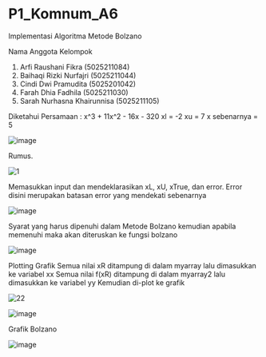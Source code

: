 # P1_Komnum_A6
Implementasi Algoritma Metode Bolzano

Nama Anggota Kelompok 
1. Arfi Raushani Fikra (5025211084)
2. Baihaqi Rizki Nurfajri (5025211044)
3. Cindi Dwi Pramudita (5025201042)
4. Farah Dhia Fadhila (5025211030)
5. Sarah Nurhasna Khairunnisa (5025211105)

Diketahui 
Persamaan : x^3 + 11x^2 - 16x - 320
  xl = -2
  xu = 7
  x sebenarnya = 5

![image](https://user-images.githubusercontent.com/108170236/198197992-4386f7f0-94e7-4b24-9590-45e539e3f3d3.png)

Rumus.

![1](https://user-images.githubusercontent.com/108170236/198196735-175a72b7-8e16-4e44-8fc0-e3a00c1ae5f1.png)

Memasukkan input dan mendeklarasikan xL, xU, xTrue, dan error. Error disini merupakan batasan error yang mendekati sebenarnya

![image](https://user-images.githubusercontent.com/108170236/198197110-e72bfbf0-c9a4-4af2-92e3-75d02479822b.png)

Syarat yang harus dipenuhi dalam Metode Bolzano kemudian apabila memenuhi maka akan diteruskan ke fungsi bolzano

![image](https://user-images.githubusercontent.com/108170236/198197501-5594b6e8-6215-4f0a-9254-e21edf20f960.png)

Plotting Grafik
Semua nilai xR ditampung di dalam myarray lalu dimasukkan ke variabel xx
Semua nilai f(xR) ditampung di dalam myarray2 lalu dimasukkan ke variabel yy
Kemudian di-plot ke grafik

![22](https://user-images.githubusercontent.com/108170236/198200911-29491f6f-66f7-46c1-85d5-9208189a1ded.png)

![image](https://user-images.githubusercontent.com/108170236/198201035-5bf29604-15dc-4768-bca5-de51349381fc.png)

Grafik Bolzano

![image](https://user-images.githubusercontent.com/108170236/198201495-c8397e58-e6c2-4ce6-a65d-48518ccc830c.png)






 
